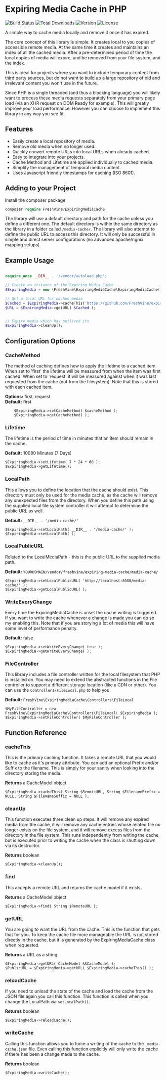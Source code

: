 # Expiring Media Cache in PHP
[![Build Status](https://api.travis-ci.com/FreshVine/expiring-media-cache.svg)](https://app.travis-ci.com/github/FreshVine/expiring-media-cache)
[![Total Downloads](https://poser.pugx.org/freshvine/expiringmediacache/d/total.svg)](https://packagist.org/packages/freshvine/expiringmediacache)
[![Version](https://poser.pugx.org/freshvine/expiringmediacache/v/stable.svg)](https://packagist.org/packages/freshvine/expiringmediacache)
[![License](https://poser.pugx.org/freshvine/expiringmediacache/license.svg)](https://packagist.org/packages/freshvine/expiringmediacache)  
  
A simple way to cache media locally and remove it once it has expired.  
  
The core concept of this library is simple. It creates local to you copies of accessible remote media. At the same time it creates and maintains an index of all the cached media. After a pre-determined period of time the local copies of media will expire, and be removed from your file system, and the index.  
  
This is ideal for projects where you want to include temporary content from third party sources, but do not want to build up a large repository of old and irrelevant content you won't use in the future.  
  
Since PHP is a single threaded (and thus a blocking language) you will likely want to process these media requests separately from your primary page load (via an XHR request on DOM Ready for example). This will greatly improve your load performance. However you can choose to implement this library in any way you see fit.  
  
## Features  

*	Easily create a local repository of media.  
*	Remove old media when no longer used.  
*	Quickly convert remote URLs into local URLs when already cached.  
*	Easy to integrate into your projects.  
*	Cache Method and Lifetime are applied individually to cached media.  
*	Simplify the management of temporal media content.
*	Uses Javascript friendly timestamps for caching (ISO 8601).  


## Adding to your Project  
  
Install the composer package:  

```php
composer require FreshVine/ExpiringMediaCache
```

The library will use a default directory and path for the cache unless you define a different one. The default directory is within the same directory as the library in a folder called `/media-cache/`. The library will also attempt to define the public URL to access this directory. It will only be successful in simple and direct server configurations (no advanced apache/ngnix mapping setups).

  
## Example Usage  

```php

require_once __DIR__ . '/vendor/autoload.php';

// Create an instance of the Expiring Media Cache
$ExpiringMedia = new \FreshVine\ExpiringMediaCache\ExpiringMediaCache();

// Get a local URL for cached media
$Cached = $ExpiringMedia->cacheThis('https://github.com/FreshVine/expiring-media-cache/raw/main/test/images/rodin-thinker.jpg');
$URL = $ExpiringMedia->getURL( $Cached );


// Expire media which has outlived its 
$ExpiringMedia->cleanUp();
```



## Configuration Options

### CacheMethod  
The method of caching defines how to apply the lifetime to a cached item. When set to 'first' the lifetime will be measured from when the item was first cached. When set to 'request' it will be measured against when it was last requested from the cache (not from the filesystem). Note that this is stored with each cached item.

**Options:** first, request  
**Default:** first  

		$ExpiringMedia->setCacheMethod( $cacheMethod );
		$ExpiringMedia->getCacheMethod( );

### Lifetime  
The lifetime is the period of time in minutes that an item should remain in the cache.   

**Default:** 10080 Minutes (7 Days)  

	$ExpiringMedia->setLifetime( 7 * 24 * 60 );
	$ExpiringMedia->getLifetime();

### LocalPath  
This allows you to define the location that the cache should exist. This directory must only be used for the media cache, as the cache will remove any unexpected files from the directory. When you define this path using the supplied local file system controller it will attempt to determine the public URL as well.  

**Default:** `__DIR__ . '/media-cache/'`  

	$ExpiringMedia->setLocalPath( __DIR__ . '/media-cache/' );
	$ExpiringMedia->setLocalPath( );


### LocalPublicURL  
Related to the LocalMediaPath - this is the public URL to the supplied media path.  

**Default:** `YOURDOMAIN/vendor/freshvine/expiring-media-cache/media-cache/`  

	$ExpiringMedia->setLocalPublicURL( 'http://localhost:8080/media-cache/' );
	$ExpiringMedia->getLocalPublicURL( );

### WriteEveryChange
Every time the ExpiringMediaCache is unset the cache writing is triggered. If you want to write the cache whenever a change is made you can do so my enabling this. Note that if you are storying a lot of media this will have some level of performance penalty.  
  
**Default:** false  

	$ExpiringMedia->setWriteEveryChange( true );
	$ExpiringMedia->getWriteEveryChange( );

### FileController  
This library includes a file controller written for the local filesystem that PHP is installed on. You may need to extend the abstracted functions in the File controller to support a different storage location (like a CDN or other). You can use the `Controllers\FileLocal.php` to help you.  
  
**Default:** `FreshVine\ExpiringMediaCache\Controllers\FileLocal`  

	$MyFileController = new FreshVine\ExpiringMediaCache\Controllers\FileLocal( $ExpiringMedia );
	$ExpiringMedia->setFileController( $MyFileController );



## Function Reference


### cacheThis  
This is the primary caching function. It takes a remote URL that you would like to cache as it's primary attribute. You can add an optional Prefix and/or Suffix to the filename. This is simply for your sanity when looking into the directory storing the media.  
  
**Returns** a CacheModel object  
  
`$ExpiringMedia->cacheThis( String $RemoteURL, String $FilenamePrefix = NULL, String $FilenameSuffix = NULL );`  

### cleanUp  
This function executes three clean up steps. It will remove any expired media from the cache, it will remove any cache entries whose related file no longer exists on the file system, and it will remove excess files from the directory in the file system. This runs independently from writing the cache, but is executed prior to writing the cache when the class is shutting down via its destructor.
  
**Returns** boolean  
  
`$ExpiringMedia->cleanUp();`  

### find  
This accepts a remote URL and returns the cache model if it exists.  
  
**Returns** a CacheModel object  
  
`$ExpiringMedia->find( String $RemoteURL );`  

### getURL  
You are going to want the URL from the cache. This is the function that gets that for you. To keep the cache file more manageable the URL is not stored directly in the cache, but it is generated by the ExpiringMediaCache class when requested.  
  
**Returns** a URL as a string  
  
`$ExpiringMedia->getURL( CacheModel &$CacheModel );`  
`$PublicURL = $ExpiringMedia->getURL( $ExpiringMedia->cacheThis() ); `  


### reloadCache  
If you need to unload the state of the cache and load the cache from the JSON file again you call this function. This function is called when you change the LocalPath via `setLocalPath()`.
  
**Returns** boolean  

`$ExpiringMedia->reloadCache();`  

### writeCache  
Calling this function allows you to force a writing of the cache to the `_media-cache.json` file. Even calling this function explicitly will only write the cache if there has been a change made to the cache.
  
**Returns** boolean  

`$ExpiringMedia->writeCache();`  

